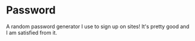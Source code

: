 # Password
A random password generator I use to sign up on sites! It's pretty good and I am satisfied from it.
